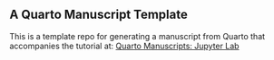 ## A Quarto Manuscript Template

This is a template repo for generating a manuscript from Quarto that accompanies the tutorial at: [Quarto Manuscripts: Jupyter Lab](https://quarto.org/docs/manuscripts/authoring/jupyterlab.html)




